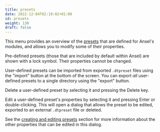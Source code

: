 ```yaml
---
title: presets
date: 2022-12-04T02:19:02+01:00
id: presets
weight: 130
draft: false
---
```


This menu provides an overview of the [presets](../darkroom/processing-modules/presets.md) that are defined for Ansel's modules, and allows you to modify some of their properties.

Pre-defined presets (those that are included by default within Ansel) are shown with a lock symbol. Their properties cannot be changed.

User-defined presets can be imported from exported `.dtpreset` files using the "import" button at the bottom of the screen. You can export _all_ user-defined presets to a single directory using the "export" button.

Delete a user-defined preset by selecting it and pressing the Delete key.

Edit a user-defined preset's properties by selecting it and pressing Enter or double-clicking. This will open a dialog that allows the preset to be edited, exported to an external `.dtpreset` file or deleted.

See the [creating and editing presets](../darkroom/processing-modules/presets.md#creating-and-editing-presets) section for more information about the other properties that can be edited in this dialog.
